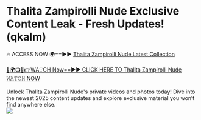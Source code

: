 # Thalita Zampirolli Nude Exclusive Content Leak - Fresh Updates! (qkalm)

🔥 ACCESS NOW 🌍==►► <a href="https://tinyurl.com/yc657z5k" rel="nofollow">Thalita Zampirolli Nude Latest Collection</a>
<br><br>
[🔴🌍📺📱👉WA𝚃CH Now==►► CLICK HERE TO Thalita Zampirolli Nude 𝚆𝙰𝚃𝙲𝙷 NOW](https://tinyurl.com/yc657z5k)
<br><br>
Unlock Thalita Zampirolli Nude's private videos and photos today! Dive into the newest 2025 content updates and explore exclusive material you won’t find anywhere else.
<br>
<a href="https://tinyurl.com/yc657z5k" rel="nofollow" data-target="animated-image.originalLink"><img src="https://camo.githubusercontent.com/8a4f000d20f83aca3bf7ec5f350d767afa0574a8a352519fd8cfa583a6f93a33/68747470733a2f2f692e696d6775722e636f6d2f644a486b345a712e676966" data-canonical-src="https://i.imgur.com/dJHk4Zq.gif" style="max-width: 100%; display: inline-block;" data-target="animated-image.originalImage"></a>
<br>
